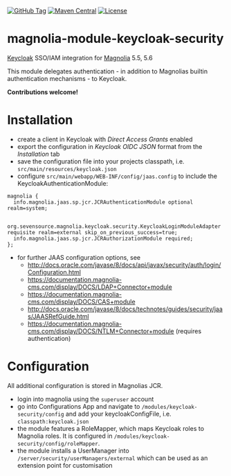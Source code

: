 [![GitHub Tag](https://img.shields.io/github/tag/sevensource/magnolia-module-keycloak-security.svg?maxAge=3600)](https://github.com/sevensource/magnolia-module-keycloak-security/tags)
[![Maven Central](https://img.shields.io/maven-central/v/org.sevensource.magnolia/magnolia-module-keycloak-security.svg?maxAge=3600)](http://search.maven.org/#search%7Cga%7C1%7Cg%3A%22org.sevensource.magnolia%22%20AND%20a%3A%22magnolia-module-keycloak-security%22)
[![License](https://img.shields.io/github/license/sevensource/magnolia-module-keycloak-security.svg)](https://github.com/sevensource/magnolia-module-keycloak-security/blob/master/LICENSE)


magnolia-module-keycloak-security
================================

[Keycloak](http://www.keycloak.org/) SSO/IAM integration for [Magnolia](http://www.magnolia-cms.com) 5.5, 5.6

This module delegates authentication - in addition to Magnolias builtin authentication mechanisms - to Keycloak.



**Contributions welcome!**

Installation
=============
* create a client in Keycloak with *Direct Access Grants* enabled
* export the configuration in *Keycloak OIDC JSON* format from the *Installation* tab
* save the configuration file into your projects classpath, i.e. `src/main/resources/keycloak.json`
* configure `src/main/webapp/WEB-INF/config/jaas.config` to include the KeycloakAuthenticationModule:
```
magnolia {
  info.magnolia.jaas.sp.jcr.JCRAuthenticationModule optional realm=system;

  org.sevensource.magnolia.keycloak.security.KeycloakLoginModuleAdapter requisite realm=external skip_on_previous_success=true;
  info.magnolia.jaas.sp.jcr.JCRAuthorizationModule required;
};
```

* for further JAAS configuration options, see
  - http://docs.oracle.com/javase/8/docs/api/javax/security/auth/login/Configuration.html
  - https://documentation.magnolia-cms.com/display/DOCS/LDAP+Connector+module
  - https://documentation.magnolia-cms.com/display/DOCS/CAS+module
  - http://docs.oracle.com/javase/8/docs/technotes/guides/security/jaas/JAASRefGuide.html
  - https://documentation.magnolia-cms.com/display/DOCS/NTLM+Connector+module (requires authentication)

Configuration
=============
All additional configuration is stored in Magnolias JCR.

* login into magnolia using the `superuser` account
* go into Configurations App and navigate to `/modules/keycloak-security/config` and add your keycloakConfigFile, i.e. `classpath:keycloak.json`
* the module features a RoleMapper, which maps Keycloak roles to Magnolia roles. It is configured in `/modules/keycloak-security/config/roleMapper`.
* the module installs a UserManager into `/server/security/userManagers/external` which can be used as an extension point for customisation
